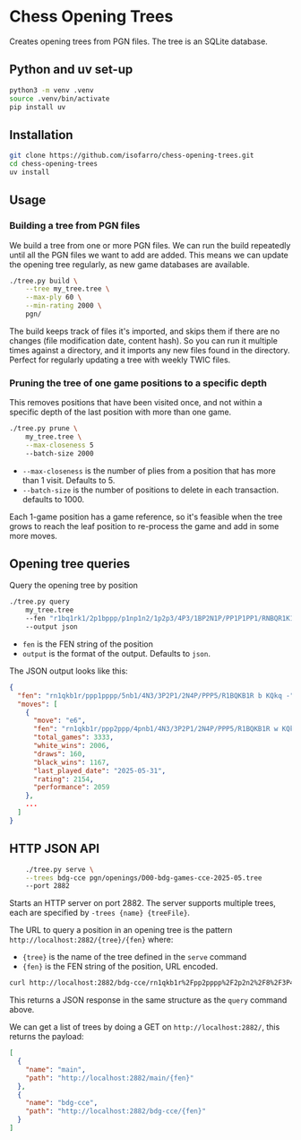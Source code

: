Chess Opening Trees
===================

Creates opening trees from PGN files. The tree is an SQLite database.


## Python and uv set-up

```bash
python3 -m venv .venv
source .venv/bin/activate
pip install uv
```

## Installation

```bash
git clone https://github.com/isofarro/chess-opening-trees.git
cd chess-opening-trees
uv install
```

## Usage


### Building a tree from PGN files

We build a tree from one or more PGN files. We can run the build repeatedly until
all the PGN files we want to add are added. This means we can update the opening
tree regularly, as new game databases are available.

```bash
./tree.py build \
    --tree my_tree.tree \
    --max-ply 60 \
    --min-rating 2000 \
    pgn/
```

The build keeps track of files it's imported, and skips them if there are no changes (file modification date, content hash). So you can run it multiple times against a directory, and it imports any new files found in the directory. Perfect for regularly updating a tree with weekly TWIC files.

### Pruning the tree of one game positions to a specific depth

This removes positions that have been visited once, and not within a specific
depth of the last position with more than one game.

```bash
./tree.py prune \
    my_tree.tree \
    --max-closeness 5
    --batch-size 2000
```

* `--max-closeness` is the number of plies from a position that has more than 1 visit. Defaults to 5.
* `--batch-size` is the number of positions to delete in each transaction. defaults to 1000.

Each 1-game position has a game reference, so it's feasible when the tree grows to reach the leaf position to re-process the game and add in some more moves.

## Opening tree queries

Query the opening tree by position

```bash
./tree.py query
    my_tree.tree
    --fen "r1bq1rk1/2p1bppp/p1np1n2/1p2p3/4P3/1BP2N1P/PP1P1PP1/RNBQR1K1 b - - 0 9"
    --output json
```

- `fen` is the FEN string of the position
- `output` is the format of the output. Defaults to `json`.

The JSON output looks like this:

```json
{
  "fen": "rn1qkb1r/ppp1pppp/5nb1/4N3/3P2P1/2N4P/PPP5/R1BQKB1R b KQkq -",
  "moves": [
    {
      "move": "e6",
      "fen": "rn1qkb1r/ppp2ppp/4pnb1/4N3/3P2P1/2N4P/PPP5/R1BQKB1R w KQkq -",
      "total_games": 3333,
      "white_wins": 2006,
      "draws": 160,
      "black_wins": 1167,
      "last_played_date": "2025-05-31",
      "rating": 2154,
      "performance": 2059
    },
    ...
  ]
}
 ```

## HTTP JSON API

```bash
    ./tree.py serve \
    --trees bdg-cce pgn/openings/D00-bdg-games-cce-2025-05.tree
    --port 2882
```

Starts an HTTP server on port 2882. The server supports multiple trees, each are
specified by `-trees {name} {treeFile}`.

The URL to query a position in an opening
tree is the pattern `http://localhost:2882/{tree}/{fen}` where:

* `{tree}` is the name of the tree defined in the `serve` command
* `{fen}` is the FEN string of the position, URL encoded.

```bash
curl http://localhost:2882/bdg-cce/rn1qkb1r%2Fpp2pppp%2F2p2n2%2F8%2F3P4%2F2N2Q1P%2FPPP3P1%2FR1B1KB1R%20w%20KQkq%20-%200%208
```

This returns a JSON response in the same structure as the `query` command above.

We can get a list of trees by doing a GET on `http://localhost:2882/`, this returns
the payload:

```json
[
  {
    "name": "main",
    "path": "http://localhost:2882/main/{fen}"
  },
  {
    "name": "bdg-cce",
    "path": "http://localhost:2882/bdg-cce/{fen}"
  }
]
```
